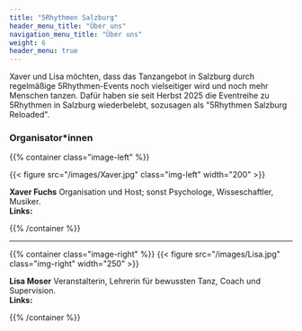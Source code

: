 ```yaml
---
title: "5Rhythmen Salzburg"
header_menu_title: "Über uns"
navigation_menu_title: "Über uns"
weight: 6
header_menu: true
---
```


Xaver und Lisa möchten, dass das Tanzangebot in Salzburg durch regelmäßige 5Rhythmen-Events noch vielseitiger wird und noch mehr Menschen tanzen. 
Dafür haben sie seit Herbst 2025 die Eventreihe zu 5Rhythmen in Salzburg wiederbelebt, sozusagen als "5Rhythmen Salzburg Reloaded".


### Organisator*innen 

{{% container class="image-left" %}}

{{< figure src="/images/Xaver.jpg" class="img-left" width="200" >}}

**Xaver Fuchs** Organisation und Host; sonst Psychologe, Wisseschaftler, Musiker.
</br> **Links:** [<i class="fas fa-globe"></i>](www.xaverfuchs.de) [<i class="fab fa-facebook"></i>](https://www.facebook.com/xaver.fuchs.98/) [<i class="fa fa-envelope"></i>](mailto:xfuchs@gmx.de)

{{% /container %}}

------

{{% container class="image-right" %}}
{{< figure src="/images/Lisa.jpg" class="img-right" width="250" >}}

**Lisa Moser** Veranstalterin, Lehrerin für bewussten Tanz, Coach und Supervision.
</br> **Links:** [<i class="fas fa-globe"></i>](https://danceworks.at/) [<i class="fab fa-facebook"></i>](https://www.facebook.com/profile.php?id=100088366505568) [<i class="fa fa-envelope"></i>](mailto:lisa@abundance.at)


{{% /container %}}








